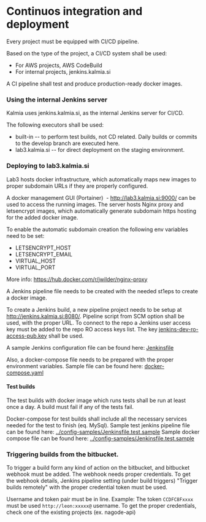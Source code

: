 # Continuos integration and deployment 

Every project must be equipped with CI/CD pipeline.

Based on the type of the project, a CI/CD system shall be used:
* For AWS projects, AWS CodeBuild
* For internal projects, jenkins.kalmia.si

A CI pipeline shall test and produce production-ready docker images. 


### Using the internal Jenkins server
Kalmia uses jenkins.kalmia.si, as the internal Jenkins server for CI/CD. 

The following executors shall be used:
- built-in -- to perform test builds, not CD related. Daily builds or commits to the develop branch are executed here. 
- lab3.kalmia.si -- for direct deployment on the staging environment. 



### Deploying to lab3.kalmia.si
Lab3 hosts docker infrastructure, which automatically maps new images to proper subdomain URLs if they are properly configured.

A docker management GUI (Portainer)  - http://lab3.kalmia.si:9000/ can be used to access the running images. The server hosts Nginx proxy and letsencrypt images, which automatically generate subdomain https hosting for the added docker image.

To enable the automatic subdomain creation the following env variables need to be set:
- LETSENCRYPT_HOST
- LETSENCRYPT_EMAIL
- VIRTUAL_HOST
- VIRTUAL_PORT

More info: https://hub.docker.com/r/jwilder/nginx-proxy

A Jenkins pipeline file needs to be created with the needed st1eps to create a docker image.

To create a Jenkins build, a new pipeline project needs to be setup at http://jenkins.kalmia.si:8080/.
Pipeline script from SCM option shall be used, with the proper URL. To connect to the repo a Jenkins user access key must be added to the repo RO access keys list. The key [jenkins-dev-ro-access-pub.key](jenkins-dev-ro-access-pub.key) shall be used. 

A sample Jenkins configuration file can be found here: [Jenkinsfile](./../config-samples/Jenkinsfile)

Also, a docker-compose file needs to be prepared with the proper environment variables. Sample file can be found here: [docker-compose.yaml](./../config-samples/docker-compose.yml)


#### Test builds 
The test builds with docker image which runs tests shall be run at least once a day. A build must fail if any of the tests fail. 

Docker-compose for test builds shall include all the necessary services needed for the test to finish (eq. MySql).
Sample test jenkins pipeline file can be found here: [../config-samples/Jenkinsfile.test.sample](../config-samples/Jenkinsfile.test.sample)
Sample docker compose file can be found here: [../config-samples/Jenkinsfile.test.sample](./../config-samples/docker-compose.test.yaml)


### Triggering builds from the bitbucket. 

To trigger a build form any kind of action on the bitbucket, and bitbucket webhook must be added. The webhook needs proper credentials.
To get the webhook details, Jenkins pipeline setting (under build triggers) "Trigger builds remotely" with the proper credential token must be used.

Username and token pair must be in line. Example: The token `CCDFC8Fxxxx` must be used `http://leon:xxxxx@` username. To get the proper credentials, check one of the existing projects (ex. nagode-api)